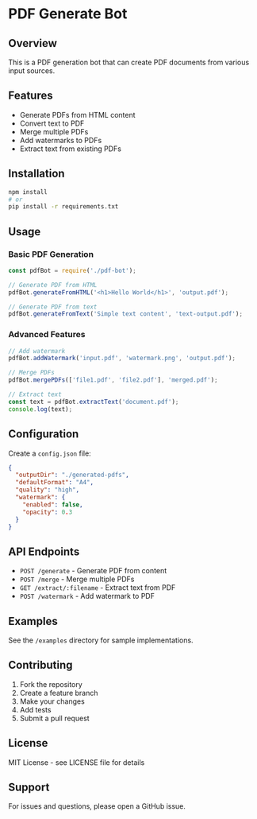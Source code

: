 # PDF Generate Bot

## Overview
This is a PDF generation bot that can create PDF documents from various input sources.

## Features
- Generate PDFs from HTML content
- Convert text to PDF
- Merge multiple PDFs
- Add watermarks to PDFs
- Extract text from existing PDFs

## Installation
```bash
npm install
# or
pip install -r requirements.txt
```

## Usage

### Basic PDF Generation
```javascript
const pdfBot = require('./pdf-bot');

// Generate PDF from HTML
pdfBot.generateFromHTML('<h1>Hello World</h1>', 'output.pdf');

// Generate PDF from text
pdfBot.generateFromText('Simple text content', 'text-output.pdf');
```

### Advanced Features
```javascript
// Add watermark
pdfBot.addWatermark('input.pdf', 'watermark.png', 'output.pdf');

// Merge PDFs
pdfBot.mergePDFs(['file1.pdf', 'file2.pdf'], 'merged.pdf');

// Extract text
const text = pdfBot.extractText('document.pdf');
console.log(text);
```

## Configuration
Create a `config.json` file:
```json
{
  "outputDir": "./generated-pdfs",
  "defaultFormat": "A4",
  "quality": "high",
  "watermark": {
    "enabled": false,
    "opacity": 0.3
  }
}
```

## API Endpoints
- `POST /generate` - Generate PDF from content
- `POST /merge` - Merge multiple PDFs
- `GET /extract/:filename` - Extract text from PDF
- `POST /watermark` - Add watermark to PDF

## Examples
See the `/examples` directory for sample implementations.

## Contributing
1. Fork the repository
2. Create a feature branch
3. Make your changes
4. Add tests
5. Submit a pull request

## License
MIT License - see LICENSE file for details

## Support
For issues and questions, please open a GitHub issue.